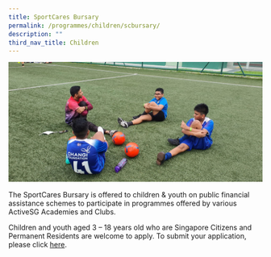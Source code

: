 ```yaml
---
title: SportCares Bursary
permalink: /programmes/children/scbursary/
description: ""
third_nav_title: Children
---
```

![](/images/0bd52268-236e-4da6-b983-817cd57f57bb.jpg)

The SportCares Bursary is offered to children & youth on public financial assistance schemes to participate in programmes offered by various ActiveSG Academies and Clubs. 

Children and youth aged 3 – 18 years old who are Singapore Citizens and Permanent Residents are welcome to apply. To submit your application, please click [here](https://sportcares.sportsingapore.gov.sg/initiatives/sportcaresbursary/).
